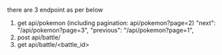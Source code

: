 there are 3 endpoint as per below
1. get api/pokemon (including pagination: api/pokemon?page=2)
  "next": "<instance>/api/pokemon?page=3",
  "previous": "<instance>/api/pokemon?page=1",
2. post api/battle/   
3. get api/battle/<battle_id>
